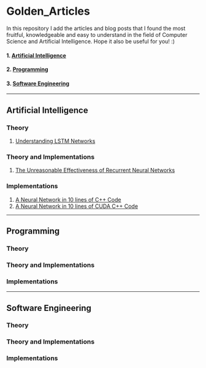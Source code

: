 # Golden_Articles

In this repository I add the articles and blog posts that I found the most fruitful, knowledgeable and easy to understand in the field of Computer Science and Artificial Intelligence. Hope it also be useful for you! :) 

#### 1. [Artificial Intelligence](#Artificial-Intelligence)
#### 2. [Programming](#Programming)
#### 3. [Software Engineering](#Software-Engineering)
****

## Artificial Intelligence 
### Theory
1. [Understanding LSTM Networks](https://colah.github.io/posts/2015-08-Understanding-LSTMs/)
### Theory and Implementations
1. [The Unreasonable Effectiveness of Recurrent Neural Networks](http://karpathy.github.io/2015/05/21/rnn-effectiveness/)
### Implementations
1. [A Neural Network in 10 lines of C++ Code](https://cognitivedemons.wordpress.com/2017/07/06/a-neural-network-in-10-lines-of-c-code/)
2. [A Neural Network in 10 lines of CUDA C++ Code](https://cognitivedemons.wordpress.com/2017/09/02/a-neural-network-in-10-lines-of-cuda-c-code/)
****
## Programming
### Theory

### Theory and Implementations

### Implementations
****
## Software Engineering
### Theory

### Theory and Implementations

### Implementations
